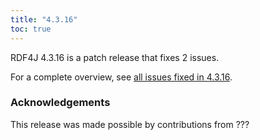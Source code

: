 ```yaml
---
title: "4.3.16"
toc: true
---
```

RDF4J 4.3.16 is a patch release that fixes 2 issues.

For a complete overview, see [all issues fixed in 4.3.16](https://github.com/eclipse/rdf4j/milestone/113?closed=1).

### Acknowledgements

This release was made possible by contributions from ???

